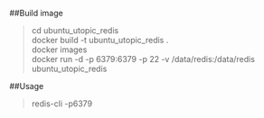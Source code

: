 
##Build image  
>cd ubuntu\_utopic\_redis  
>docker build -t ubuntu\_utopic\_redis .    
>docker images  
>docker run -d -p 6379:6379 -p 22 -v /data/redis:/data/redis ubuntu\_utopic\_redis

##Usage
>redis-cli -p6379

